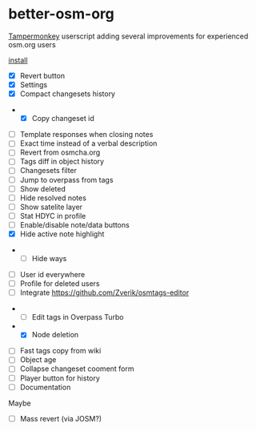 # better-osm-org

[Tampermonkey](https://www.tampermonkey.net) userscript adding several improvements for experienced osm.org users

[install](https://raw.githubusercontent.com/deevroman/better-osm-org/master/better-osm-org.user.js)

- [x] Revert button
- [x] Settings
- [x] Compact changesets history
- + [x] Copy changeset id
- [ ] Template responses when closing notes
- [ ] Exact time instead of a verbal description
- [ ] Revert from osmcha.org
- [ ] Tags diff in object history
- [ ] Changesets filter
- [ ] Jump to overpass from tags
- [ ] Show deleted
- [ ] Hide resolved notes
- [ ] Show satelite layer
- [ ] Stat HDYC in profile
- [ ] Enable/disable note/data buttons
- [x] Hide active note highlight
- + [ ] Hide ways
- [ ] User id everywhere
- [ ] Profile for deleted users
- [ ] Integrate https://github.com/Zverik/osmtags-editor
- + [ ] Edit tags in Overpass Turbo
- + [x] Node deletion
- [ ] Fast tags copy from wiki
- [ ] Object age
- [ ] Collapse changeset cooment form
- [ ] Player button for history
- [ ] Documentation

Maybe
- [ ] Mass revert (via JOSM?)
